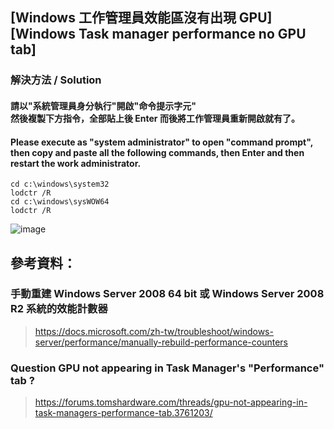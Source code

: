 ## [Windows 工作管理員效能區沒有出現 GPU] <br> [Windows Task manager performance no GPU tab]
### 解決方法 / Solution
#### 請以"系統管理員身分執行"開啟"命令提示字元" <br> 然後複製下方指令，全部貼上後 Enter 而後將工作管理員重新開啟就有了。
#### Please execute as "system administrator" to open "command prompt", <br> then copy and paste all the following commands, then Enter and then restart the work administrator.
```
cd c:\windows\system32
lodctr /R
cd c:\windows\sysWOW64
lodctr /R
```
![image](https://user-images.githubusercontent.com/55220866/166925674-afdb1bcb-9cba-48a6-a295-7010896181b1.png)

## 參考資料：
### 手動重建 Windows Server 2008 64 bit 或 Windows Server 2008 R2 系統的效能計數器
> https://docs.microsoft.com/zh-tw/troubleshoot/windows-server/performance/manually-rebuild-performance-counters

### Question GPU not appearing in Task Manager's "Performance" tab ?
> https://forums.tomshardware.com/threads/gpu-not-appearing-in-task-managers-performance-tab.3761203/
